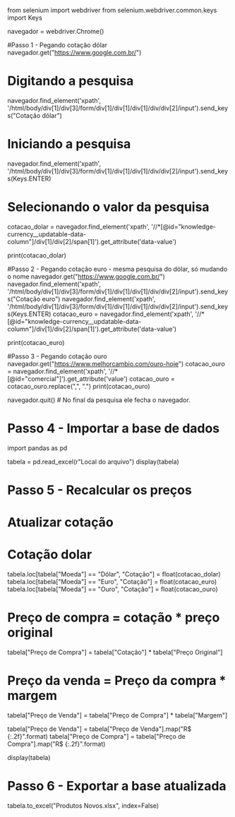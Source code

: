from selenium import webdriver
from selenium.webdriver.common.keys import Keys

navegador = webdriver.Chrome()

#Passo 1 - Pegando cotação dólar
navegador.get("https://www.google.com.br/")
# Digitando a pesquisa
navegador.find_element('xpath', '/html/body/div[1]/div[3]/form/div[1]/div[1]/div[1]/div/div[2]/input').send_keys("Cotação dólar")
# Iniciando a pesquisa
navegador.find_element('xpath', '/html/body/div[1]/div[3]/form/div[1]/div[1]/div[1]/div/div[2]/input').send_keys(Keys.ENTER)
# Selecionando o valor da pesquisa
cotacao_dolar = navegador.find_element('xpath', '//*[@id="knowledge-currency__updatable-data-column"]/div[1]/div[2]/span[1]').get_attribute('data-value')

print(cotacao_dolar)

#Passo 2 - Pegando cotação euro - mesma pesquisa do dólar, só mudando o nome
navegador.get("https://www.google.com.br/")
navegador.find_element('xpath', '/html/body/div[1]/div[3]/form/div[1]/div[1]/div[1]/div/div[2]/input').send_keys("Cotação euro")
navegador.find_element('xpath', '/html/body/div[1]/div[3]/form/div[1]/div[1]/div[1]/div/div[2]/input').send_keys(Keys.ENTER)
cotacao_euro = navegador.find_element('xpath', '//*[@id="knowledge-currency__updatable-data-column"]/div[1]/div[2]/span[1]').get_attribute('data-value')

print(cotacao_euro)

#Passo 3 - Pegando cotação ouro
navegador.get("https://www.melhorcambio.com/ouro-hoje")
cotacao_ouro = navegador.find_element('xpath', '//*[@id="comercial"]').get_attribute('value')
cotacao_ouro = cotacao_ouro.replace(",", ".")
print(cotacao_ouro)

navegador.quit() # No final da pesquisa ele fecha o navegador.

# Passo 4 - Importar a base de dados
import pandas as pd

tabela = pd.read_excel(r"Local do arquivo")
display(tabela)

# Passo 5 - Recalcular os preços
# Atualizar cotação
# Cotação dolar

tabela.loc[tabela["Moeda"] == "Dólar", "Cotação"] = float(cotacao_dolar)
tabela.loc[tabela["Moeda"] == "Euro", "Cotação"] = float(cotacao_euro)
tabela.loc[tabela["Moeda"] == "Ouro", "Cotação"] = float(cotacao_ouro)

# Preço de compra = cotação * preço original
tabela["Preço de Compra"] = tabela["Cotação"] * tabela["Preço Original"]

# Preço da venda = Preço da compra * margem
tabela["Preço de Venda"] = tabela["Preço de Compra"] * tabela["Margem"]

tabela["Preço de Venda"] = tabela["Preço de Venda"].map("R$ {:.2f}".format)
tabela["Preço de Compra"] = tabela["Preço de Compra"].map("R$ {:.2f}".format)

display(tabela)

# Passo 6 - Exportar a base atualizada

tabela.to_excel("Produtos Novos.xlsx", index=False)
